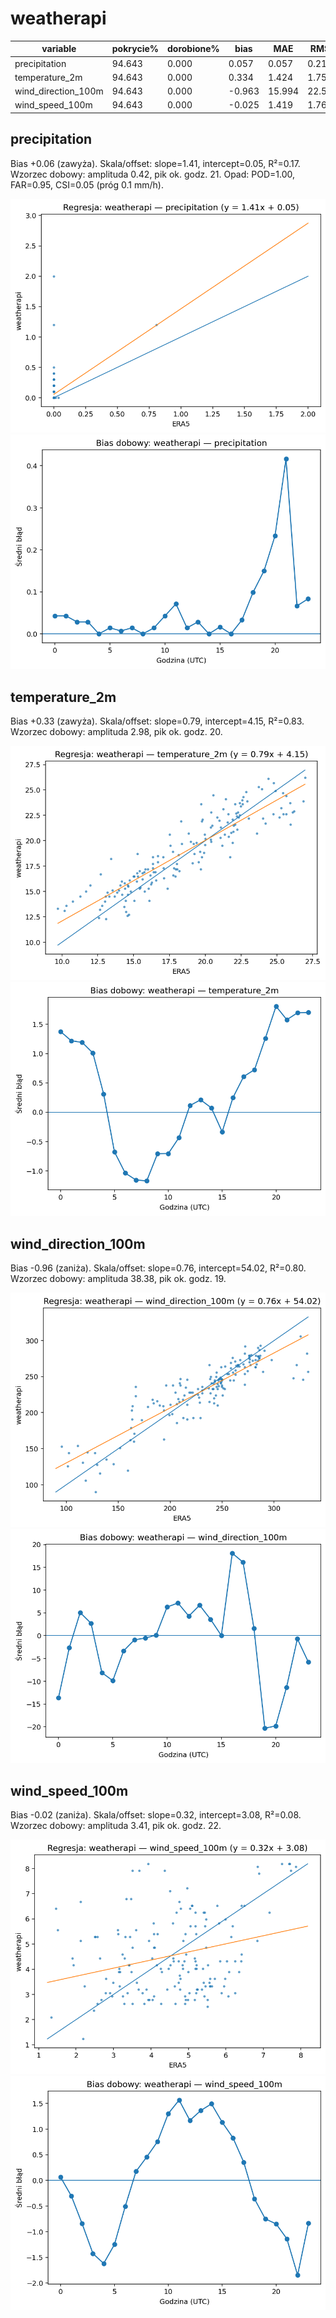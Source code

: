 # weatherapi

| variable | pokrycie% | dorobione% | bias | MAE | RMSE | slope | intercept | R2 | diurnal_amp | diurnal_peak_hour |
|---|---|---|---|---|---|---|---|---|---|---|
| precipitation | 94.643 | 0.000 | 0.057 | 0.057 | 0.211 | 1.410 | 0.055 | 0.167 | 0.417 | 21 |
| temperature_2m | 94.643 | 0.000 | 0.334 | 1.424 | 1.753 | 0.794 | 4.145 | 0.826 | 2.980 | 20 |
| wind_direction_100m | 94.643 | 0.000 | -0.963 | 15.994 | 22.599 | 0.763 | 54.015 | 0.800 | 38.385 | 19 |
| wind_speed_100m | 94.643 | 0.000 | -0.025 | 1.419 | 1.764 | 0.322 | 3.079 | 0.078 | 3.412 | 22 |

## precipitation

Bias +0.06 (zawyża). Skala/offset: slope=1.41, intercept=0.05, R²=0.17. Wzorzec dobowy: amplituda 0.42, pik ok. godz. 21. Opad: POD=1.00, FAR=0.95, CSI=0.05 (próg 0.1 mm/h).

![regresja](regression_weatherapi_precipitation.png)
![bias dobowy](diurnal_bias_weatherapi_precipitation.png)

## temperature_2m

Bias +0.33 (zawyża). Skala/offset: slope=0.79, intercept=4.15, R²=0.83. Wzorzec dobowy: amplituda 2.98, pik ok. godz. 20.

![regresja](regression_weatherapi_temperature_2m.png)
![bias dobowy](diurnal_bias_weatherapi_temperature_2m.png)

## wind_direction_100m

Bias -0.96 (zaniża). Skala/offset: slope=0.76, intercept=54.02, R²=0.80. Wzorzec dobowy: amplituda 38.38, pik ok. godz. 19.

![regresja](regression_weatherapi_wind_direction_100m.png)
![bias dobowy](diurnal_bias_weatherapi_wind_direction_100m.png)

## wind_speed_100m

Bias -0.02 (zaniża). Skala/offset: slope=0.32, intercept=3.08, R²=0.08. Wzorzec dobowy: amplituda 3.41, pik ok. godz. 22.

![regresja](regression_weatherapi_wind_speed_100m.png)
![bias dobowy](diurnal_bias_weatherapi_wind_speed_100m.png)

